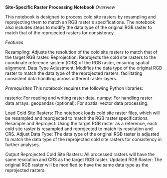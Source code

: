 **Site-Specific Raster Processing Notebook**
*Overview* 

This notebook is designed to process cold site rasters by resampling and reprojecting them to match an RGB raster's specifications. The notebook also includes steps to modify the data type of the original RGB raster to match that of the reprojected rasters for consistency.

*Features*

Resampling: Adjusts the resolution of the cold site rasters to match that of the target RGB raster.
Reprojection: Reprojects the cold site rasters to the coordinate reference system (CRS) of the RGB raster, ensuring spatial alignment.
Data Type Adjustment: Modifies the data type of the original RGB raster to match the data type of the reprojected rasters, facilitating consistent data handling across different raster layers.

*Prerequisites*
This notebook requires the following Python libraries:

rasterio: For reading and writing raster data.
numpy: For handling raster data arrays.
geopandas (optional): For spatial vector data processing.


Load Cold Site Rasters: The notebook loads cold site raster files, which will be resampled and reprojected to match the RGB raster specifications.
Resample and Reproject: Using the target RGB raster as a reference, each cold site raster is resampled and reprojected to match its resolution and CRS.
Adjust Data Type: The data type of the original RGB raster is adjusted to match the data type of the reprojected cold site rasters for consistency in further analyses.

*Output*
Reprojected Cold Site Rasters: All processed rasters will have the same resolution and CRS as the target RGB raster.
Updated RGB Raster: The original RGB raster will be modified to have the same data type as the reprojected rasters.
